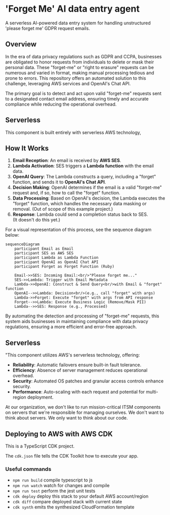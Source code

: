# 'Forget Me' AI data entry agent

A serverless AI-powered data entry system for handling unstructured 'please forget me' GDPR request emails.

## Overview

In the era of data privacy regulations such as GDPR and CCPA, businesses are obligated to honor requests from individuals to delete or mask their personal data. These "forget-me" or "right to erasure" requests can be numerous and varied in format, making manual processing tedious and prone to errors. This repository offers an automated solution to this challenge, leveraging AWS services and OpenAI's Chat API.

The primary goal is to detect and act upon valid "forget-me" requests sent to a designated contact email address, ensuring timely and accurate compliance while reducing the operational overhead.

## Serverless

This component is built entirely with serverless AWS technology,

## How It Works

1. **Email Reception**: An email is received by **AWS SES**.
2. **Lambda Activation**: SES triggers a **Lambda function** with the email data.
3. **OpenAI Query**: The Lambda constructs a query, including a "forget" function, and sends it to **OpenAI's Chat API**.
4. **Decision Making**: OpenAI determines if the email is a valid "forget-me" request and, if so, how to call the "forget" function.
5. **Data Processing**: Based on OpenAI's decision, the Lambda executes the "forget" function, which handles the necessary data masking or removal. (Out of scope of this example project.)
6. **Response**: Lambda could send a completion status back to SES.<br/>(It doesn't do this yet.)

For a visual representation of this process, see the sequence diagram below:

```mermaid
sequenceDiagram
    participant Email as Email
    participant SES as AWS SES
    participant Lambda as Lambda Function
    participant OpenAI as OpenAI Chat API
    participant Forget as Forget Function (Ruby)

    Email->>SES: Incoming Email:<br/>"Please forget me..."
    SES->>Lambda: Trigger with Email Metadata
    Lambda->>OpenAI: Construct & Send Query<br/>with Email & "forget" function
    OpenAI-->>Lambda: Decision<br/>(e.g., call "forget" with args)
    Lambda->>Forget: Execute "forget" with args from API response
    Forget-->>Lambda: Execute Business Logic (Remove/Mask PII)
    Lambda-->>SES: Response (e.g., Processed)
```

By automating the detection and processing of "forget-me" requests, this system aids businesses in maintaining compliance with data privacy regulations, ensuring a more efficient and error-free approach.

## Serverless

"This component utilizes AWS's serverless technology, offering:

- **Reliability**: Automatic failovers ensure built-in fault tolerance.
- **Efficiency**: Absence of server management reduces operational overhead.
- **Security**: Automated OS patches and granular access controls enhance security.
- **Performance**: Auto-scaling with each request and potential for multi-region deployment.

At our organization, we don't like to run mission-critical ITSM components on servers that we're responsible for managing ourselves.  We don't want to think about servers.  We only want to think about our code.

## Deploying to AWS with AWS CDK

This is a TypeScript CDK project.

The `cdk.json` file tells the CDK Toolkit how to execute your app.

### Useful commands

* `npm run build`   compile typescript to js
* `npm run watch`   watch for changes and compile
* `npm run test`    perform the jest unit tests
* `cdk deploy`      deploy this stack to your default AWS account/region
* `cdk diff`        compare deployed stack with current state
* `cdk synth`       emits the synthesized CloudFormation template
